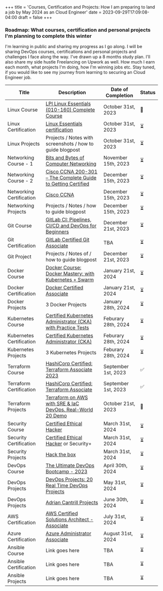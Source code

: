 +++
title = 'Courses, Certification and Projects: How I am preparing to land a job by May 2024 as an Cloud Engineer'
date = 2023-09-29T17:09:08-04:00
draft = false
+++

### Roadmap: What courses, certification and personal projects I'm planning to complete this winter

I'm learning in public and sharing my progress as I go along. I will be sharing DevOps courses, certifications and personal projects and challenges I face along the way. I've drawn up a 8 months study plan. I'll also share my side hustle Freelancing on Upwork as well. How much I earn each month, what projects I'm doing, how I'm winning jobs etc. Stay tuned, if you would like to see my journey from learning to securing an Cloud Engineer job.

| Title                    | Description                                                          | Date of Completion  | Status |
| ------------------------ | -------------------------------------------------------------------- | ------------------- | ------ |
| Linux Course             | [LPI Linux Essentials (010-160) Complete Course][linux course]       | October 31st, 2023  | 🚗     |
| Linux Certification      | [Linux Essentials certification][linux essentials cert]              | October 31st, 2023  | ⏳     |
| Linux Projects           | Projects / Notes with screenshots / how to guide blogpost            | October 31st, 2023  | ⏳     |
| Networking Course - 1    | [Bits and Bytes of Computer Networking][PlBn]                        | November 15th, 2023 | ⏳     |
| Networking Course - 2    | [Cisco CCNA 200-301 – The Complete Guide to Getting Certified][plCa] | December 15th, 2023 | ⏳     |
| Networking Certification | [Cisco CCNA][plCn]                                                   | December 15th, 2023 | ⏳     |
| Networking Projects      | Projects / Notes / how to guide blogpost                             | December 15th, 2023 | ⏳     |
| Git Course               | [GitLab CI: Pipelines, CI/CD and DevOps for Beginners][PlGl]         | December 21st, 2023 | ⏳     |
| Git Certification        | [GitLab Certified Git Associate][PlGc]                               | TBA                 | ⏳     |
| Git Project              | Projects / Notes of / how to guide blogpost                          | December 21st, 2023 | ⏳     |
| Docker Course            | [Docker Course: Docker Mastery: with Kubernetes + Swarm ][PlDs]      | January 21st, 2024  | ⏳     |
| Docker Certification     | [Docker Certified Associate][PlDm]                                   | January 21st, 2024  | ⏳     |
| Docker Projects          | 3 Docker Projects                                                    | January 28th, 2024  | ⏳     |
| Kubernetes Course        | [Certified Kubernetes Administrator (CKA) with Practice Tests][Plkb] | Feburary 28th, 2024 | ⏳     |
| Kubernetes Certification | [Certified Kubernetes Administrator (CKA)][PlKa]                     | Feburary 28th, 2024 | ⏳     |
| Kubernetes Projects      | 3 Kubernetes Projects                                                | Feburary 28th, 2024 | ⏳     |
| Terraform Course         | [HashiCorp Certified: Terraform Associate 2023][PlHs]                | September 1st, 2023 | ✅     |
| Terraform Certification  | [HashiCorp Certified: Terraform Associate][terraform]                | September 1st, 2023 | ✅     |
| Terraform Projects       | [Terraform on AWS with SRE & IaC DevOps. Real-World 20 Demo][plHp]   | October 21st, 2023  | 🚗     |
| Security Course          | [Certified Ethical Hacker][plCe]                                     | March 31st, 2024    | ⏳     |
| Security Certification   | [Certified Ethical Hacker][plCe] or Security+                        | March 31st, 2024    | ⏳     |
| Security Projects        | [Hack the box][PlHb]                                                 | March 31st, 2024    | ⏳     |
| DevOps Course            | [The Ultimate DevOps Bootcamp - 2023][PlDc]                          | April 30th, 2024    | ⏳     |
| DevOps Projects          | [DevOps Projects: 20 Real Time DevOps Projects][PlDo]                | May 31st, 2024      | ⏳     |
| DevOps Projects          | [Adrian Cantrill Projects][PlAc]                                     | June 30th, 2024     | ⏳     |
| AWS Certification        | [AWS Certified Solutions Architect - Associate][aws]                 | July 31st, 2024     | ⏳     |
| Azure Certification      | [Azure Administrator Associate][azure]                               | August 31st, 2024   | ⏳     |
| Ansible Course           | Link goes here                                                       | TBA                 | ⏳     |
| Ansible Certification    | Link goes here                                                       | TBA                 | ⏳     |
| Ansible Projects         | Link goes here                                                       | TBA                 | ⏳     |

[PlHs]: https://www.udemy.com/course/terraform-beginner-to-advanced/
[PlHp]: https://www.udemy.com/course/terraform-on-aws-with-sre-iac-devops-real-world-demos/
[Plkb]: https://www.udemy.com/course/certified-kubernetes-administrator-with-practice-tests/
[PlCn]: https://www.cisco.com/c/en/us/training-events/training-certifications/certifications/associate/ccna.html
[PlCa]: https://www.udemy.com/course/ccna-complete/
[PlCe]: https://cert.eccouncil.org/certified-ethical-hacker.html
[PlDc]: https://www.udemy.com/course/the-complete-devops-bootcamp/
[PlAc]: https://github.com/acantril/learn-cantrill-io-labs
[PlDo]: https://www.udemy.com/course/devopsprojects/
[PlBn]: https://www.coursera.org/learn/computer-networking
[PlGl]: https://www.udemy.com/course/gitlab-ci-pipelines-ci-cd-and-devops-for-beginners/
[PlGc]: https://about.gitlab.com/services/education/gitlab-certified-associate/
[PlHb]: https://www.hackthebox.com/
[PlKa]: https://training.linuxfoundation.org/certification/certified-kubernetes-administrator-cka/
[PlDs]: https://www.udemy.com/course/docker-mastery/
[PlDm]: https://training.mirantis.com/certification/dca-certification-exam/
[linux essentials cert]: https://www.lpi.org/our-certifications/linux-essentials-overview/
[linux course]: https://www.udemy.com/course/linux-essentials-010/
[aws]: https://aws.amazon.com/certification/certified-solutions-architect-associate/
[azure]: https://learn.microsoft.com/en-us/credentials/certifications/azure-administrator/
[terraform]: https://www.credly.com/badges/32dfd161-f263-4a8b-bd32-fdcbcab21c65/public_url
